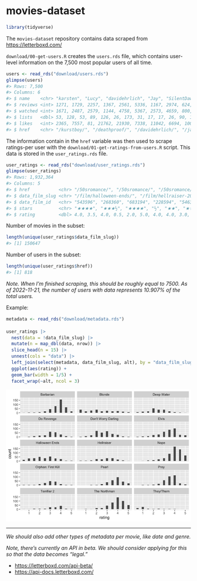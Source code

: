 
<!-- README.md is generated from README.Rmd. Please edit that file -->

# movies-dataset

<!-- badges: start -->
<!-- badges: end -->

``` r
library(tidyverse)
```

The `movies-dataset` repository contains data scraped from
<https://letterboxd.com/>

`download/00-get-users.R` creates the `users.rds` file, which contains
user-level information on the 7,500 most popular users of all time.

``` r
users <- read_rds("download/users.rds")
glimpse(users)
#> Rows: 7,500
#> Columns: 6
#> $ name    <chr> "karsten", "Lucy", "davidehrlich", "Jay", "SilentDawn", "matt …
#> $ reviews <int> 1271, 1729, 2257, 1367, 2561, 5336, 1167, 2974, 624, 561, 2076…
#> $ watched <int> 1671, 2487, 2579, 1144, 4758, 5367, 2573, 4659, 800, 2479, 402…
#> $ lists   <dbl> 53, 128, 53, 89, 126, 26, 173, 31, 17, 17, 26, 90, 14, 168, 18…
#> $ likes   <int> 2365, 7557, 81, 21762, 21930, 7338, 11042, 6694, 1009, 7130, 3…
#> $ href    <chr> "/kurstboy/", "/deathproof/", "/davidehrlich/", "/jay/", "/sil…
```

The information contain in the `href` variable was then used to scrape
ratings-per user with the `download/01-get-ratings-from-users.R` script.
This data is stored in the `user_ratings.rds` file.

``` r
user_ratings <- read_rds("download/user_ratings.rds")
glimpse(user_ratings)
#> Rows: 1,932,364
#> Columns: 5
#> $ href           <chr> "/50sromance/", "/50sromance/", "/50sromance/", "/50sro…
#> $ data_film_slug <chr> "/film/halloween-ends/", "/film/hellraiser-2022/", "/fi…
#> $ data_film_id   <chr> "543596", "268360", "683194", "228594", "546347", "8538…
#> $ stars          <chr> "★★★★", "★★★½", "★★★★", "½", "★★", "★★★★★", "★★★★", "★★…
#> $ rating         <dbl> 4.0, 3.5, 4.0, 0.5, 2.0, 5.0, 4.0, 4.0, 3.0, 3.5, 0.5, …
```

Number of movies in the subset:

``` r
length(unique(user_ratings$data_film_slug))
#> [1] 150647
```

Number of users in the subset:

``` r
length(unique(user_ratings$href))
#> [1] 818
```

*Note. When I’m finished scraping, this should be roughly equal to 7500.
As of 2022-11-21, the number of users with data represents 10.907% of
the total users.*

Example:

``` r
metadata <- read_rds("download/metadata.rds")

user_ratings |> 
  nest(data = !data_film_slug) |> 
  mutate(n = map_dbl(data, nrow)) |> 
  slice_head(n = 15) |> 
  unnest(cols = "data") |> 
  left_join(select(metadata, data_film_slug, alt), by = "data_film_slug") |> 
  ggplot(aes(rating)) + 
  geom_bar(width = 1/5) + 
  facet_wrap(~alt, ncol = 3)
```

![](README_files/figure-gfm/unnamed-chunk-7-1.png)<!-- -->

------------------------------------------------------------------------

*We should also add other types of metadata per movie, like date and
genre.*

*Note, there’s currently an API in beta. We should consider applying for
this so that the data becomes “legal.”*

-   <https://letterboxd.com/api-beta/>
-   <https://api-docs.letterboxd.com/>
